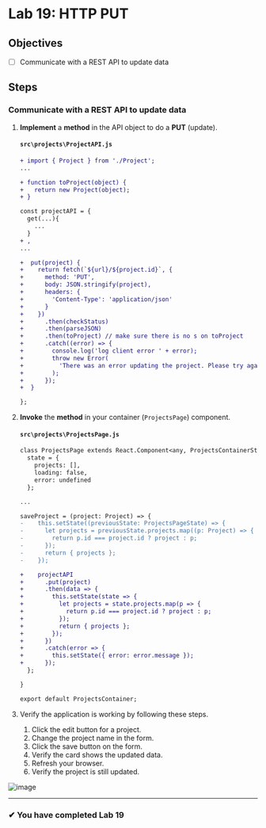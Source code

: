 # Lab 19: HTTP PUT

## Objectives

- [ ] Communicate with a REST API to update data

## Steps

### Communicate with a REST API to update data

1. **Implement** a **method** in the API object to do a **PUT** (update).

   #### `src\projects\ProjectAPI.js`

   ```diff
   + import { Project } from './Project';
   ...

   + function toProject(object) {
   +   return new Project(object);
   + }

   const projectAPI = {
     get(...){
       ...
     }
   + ,
   ...

   +  put(project) {
   +    return fetch(`${url}/${project.id}`, {
   +      method: 'PUT',
   +      body: JSON.stringify(project),
   +      headers: {
   +        'Content-Type': 'application/json'
   +      }
   +    })
   +      .then(checkStatus)
   +      .then(parseJSON)
   +      .then(toProject) // make sure there is no s on toProject
   +      .catch((error) => {
   +        console.log('log client error ' + error);
   +        throw new Error(
   +          'There was an error updating the project. Please try again.'
   +        );
   +      });
   +  }

   };
   ```

1. **Invoke** the **method** in your container (`ProjectsPage`) component.

   #### `src\projects\ProjectsPage.js`

   ```diff
   class ProjectsPage extends React.Component<any, ProjectsContainerState> {
     state = {
       projects: [],
       loading: false,
       error: undefined
     };

   ...

   saveProject = (project: Project) => {
   -    this.setState((previousState: ProjectsPageState) => {
   -      let projects = previousState.projects.map((p: Project) => {
   -        return p.id === project.id ? project : p;
   -      });
   -      return { projects };
   -    });

   +    projectAPI
   +      .put(project)
   +      .then(data => {
   +        this.setState(state => {
   +          let projects = state.projects.map(p => {
   +            return p.id === project.id ? project : p;
   +          });
   +          return { projects };
   +        });
   +      })
   +      .catch(error => {
   +        this.setState({ error: error.message });
   +      });
     };

   }

   export default ProjectsContainer;
   ```

1. Verify the application is working by following these steps.
   1. Click the edit button for a project.
   2. Change the project name in the form.
   3. Click the save button on the form.
   4. Verify the card shows the updated data.
   5. Refresh your browser.
   6. Verify the project is still updated.

![image](https://user-images.githubusercontent.com/1474579/65075658-573c3a80-d965-11e9-943c-32fa4f6b8849.png)

---

### &#10004; You have completed Lab 19
